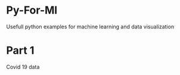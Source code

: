 # Py-For-Ml
Usefull python examples for machine learning and data  visualization
# Part 1 
Covid 19 data
